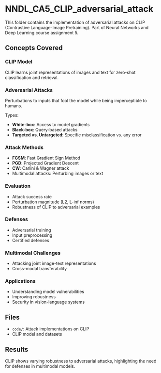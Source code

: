 # NNDL_CA5_CLIP_adversarial_attack

This folder contains the implementation of adversarial attacks on CLIP (Contrastive Language-Image Pretraining). Part of Neural Networks and Deep Learning course assignment 5.

## Concepts Covered

### CLIP Model

CLIP learns joint representations of images and text for zero-shot classification and retrieval.

### Adversarial Attacks

Perturbations to inputs that fool the model while being imperceptible to humans.

Types:

- **White-box**: Access to model gradients
- **Black-box**: Query-based attacks
- **Targeted vs. Untargeted**: Specific misclassification vs. any error

### Attack Methods

- **FGSM**: Fast Gradient Sign Method
- **PGD**: Projected Gradient Descent
- **CW**: Carlini & Wagner attack
- Multimodal attacks: Perturbing images or text

### Evaluation

- Attack success rate
- Perturbation magnitude (L2, L-inf norms)
- Robustness of CLIP to adversarial examples

### Defenses

- Adversarial training
- Input preprocessing
- Certified defenses

### Multimodal Challenges

- Attacking joint image-text representations
- Cross-modal transferability

### Applications

- Understanding model vulnerabilities
- Improving robustness
- Security in vision-language systems

## Files

- `code/`: Attack implementations on CLIP
- CLIP model and datasets

## Results

CLIP shows varying robustness to adversarial attacks, highlighting the need for defenses in multimodal models.
